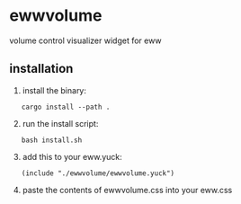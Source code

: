 # ewwvolume

volume control visualizer widget for eww

## installation

1. install the binary:
```
   cargo install --path .
```

2. run the install script:
```
   bash install.sh
```

3. add this to your eww.yuck:
```
   (include "./ewwvolume/ewwvolume.yuck")
```

4. paste the contents of ewwvolume.css into your eww.css
